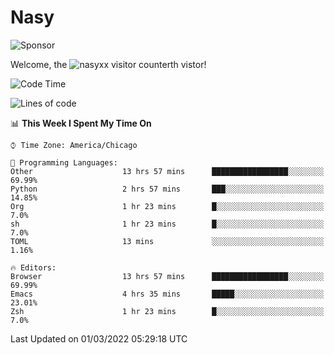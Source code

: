 # Nasy

<!--
<p align="center">
<img height="200" src="https://github-readme-stats.vercel.app/api?username=nasyxx&count_private=true&show_icons=true&theme=dracula&include_all_commits=true"/>
<img height="200" src="https://github-readme-stats.vercel.app/api/top-langs/?username=nasyxx&theme=dracula&hide=html,jupyter+notebook&count_private=true&show_icons=true"/>
</p>

  
----------------
-->

![Sponsor](https://img.shields.io/static/v1.svg?label=Sponsor&message=%E2%9D%A4&logo=GitHub&style=flat&color=pink)
 
Welcome, the ![nasyxx visitor counter](https://count.getloli.com/get/@nasyxx?theme=rule34)th vistor!
 
<!--START_SECTION:waka-->
![Code Time](http://img.shields.io/badge/Code%20Time-1%2C953%20hrs%2037%20mins-blue)

![Lines of code](https://img.shields.io/badge/From%20Hello%20World%20I%27ve%20Written-5%20Million%20lines%20of%20code-blue)

📊 **This Week I Spent My Time On** 

```text
⌚︎ Time Zone: America/Chicago

💬 Programming Languages: 
Other                    13 hrs 57 mins      █████████████████░░░░░░░░   69.99% 
Python                   2 hrs 57 mins       ███░░░░░░░░░░░░░░░░░░░░░░   14.85% 
Org                      1 hr 23 mins        █░░░░░░░░░░░░░░░░░░░░░░░░   7.0% 
sh                       1 hr 23 mins        █░░░░░░░░░░░░░░░░░░░░░░░░   7.0% 
TOML                     13 mins             ░░░░░░░░░░░░░░░░░░░░░░░░░   1.16%

🔥 Editors: 
Browser                  13 hrs 57 mins      █████████████████░░░░░░░░   69.99% 
Emacs                    4 hrs 35 mins       █████░░░░░░░░░░░░░░░░░░░░   23.01% 
Zsh                      1 hr 23 mins        █░░░░░░░░░░░░░░░░░░░░░░░░   7.0%

```


 Last Updated on 01/03/2022 05:29:18 UTC
<!--END_SECTION:waka-->

<!-- ![visitors](https://visitor-badge.laobi.icu/badge?page_id=nasyxx.nasyxx) -->
